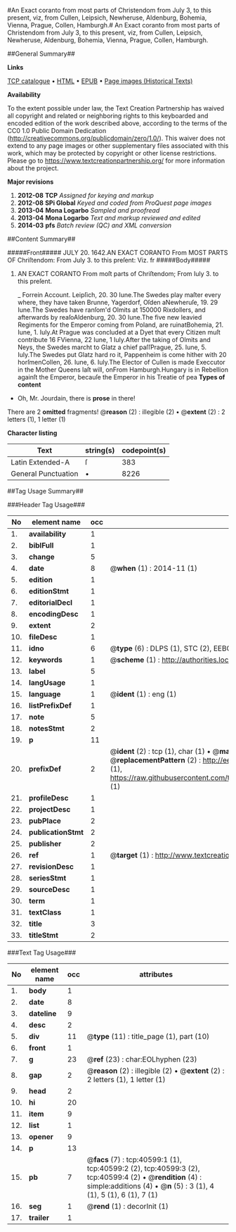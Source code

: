 #An Exact coranto from most parts of Christendom from July 3, to this present, viz, from Cullen, Leipsich, Newheruse, Aldenburg, Bohemia, Vienna, Prague, Collen, Hamburgh.#
An Exact coranto from most parts of Christendom from July 3, to this present, viz, from Cullen, Leipsich, Newheruse, Aldenburg, Bohemia, Vienna, Prague, Collen, Hamburgh.

##General Summary##

**Links**

[TCP catalogue](http://www.ota.ox.ac.uk/tcp/)  • 
[HTML](http://tei.it.ox.ac.uk/tcp/Texts-HTML/free/A38/A38912.html)  • 
[EPUB](http://tei.it.ox.ac.uk/tcp/Texts-EPUB/free/A38/A38912.epub) • 
[Page images (Historical Texts)](https://historicaltexts.jisc.ac.uk/eebo-07940765e)

**Availability**

To the extent possible under law, the Text Creation Partnership has waived all copyright and related or neighboring rights to this keyboarded and encoded edition of the work described above, according to the terms of the CC0 1.0 Public Domain Dedication (http://creativecommons.org/publicdomain/zero/1.0/). This waiver does not extend to any page images or other supplementary files associated with this work, which may be protected by copyright or other license restrictions. Please go to https://www.textcreationpartnership.org/ for more information about the project.

**Major revisions**

1. __2012-08__ __TCP__ *Assigned for keying and markup*
1. __2012-08__ __SPi Global__ *Keyed and coded from ProQuest page images*
1. __2013-04__ __Mona Logarbo__ *Sampled and proofread*
1. __2013-04__ __Mona Logarbo__ *Text and markup reviewed and edited*
1. __2014-03__ __pfs__ *Batch review (QC) and XML conversion*

##Content Summary##

#####Front#####
JULY 20. 1642.AN EXACT CORANTO From MOST PARTS OF Chriſtendom: From July 3. to this preſent: Viz. fr
#####Body#####

1. AN EXACT CORANTO From moſt parts of Chriſtendom; From Iuly 3. to this preſent.

    _ Forrein Account.
Leipſich, 20. 30 Iune.The Swedes play maſter every where, they have taken Brunne, Yagerdorf, Oſden aNewheruſe, 19. 29 Iune.The Swedes have ranſom'd Olmits at 150000 Rixdollers, and afterwards by reaſoAldenburg, 20. 30 Iune.The five new leavied Regiments for the Emperor coming from Poland, are ruinatBohemia, 21. Iune, 1. Iuly.At Prague was concluded at a Dyet that every Citizen muſt contribute 16 FVienna, 22 Iune, 1 Iuly.After the taking of Olmits and Neys, the Swedes marcht to Glatz a chief paſſPrague, 25. Iune, 5. Iuly.The Swedes put Glatz hard ro it, Pappenheim is come hither with 20 horſmenCollen, 26. Iune, 6. Iuly.The Elector of Cullen is made Execcutor in the Mother Queens laſt will, onFrom Hamburgh.Hungary is in Rebellion againſt the Emperor, becauſe the Emperor in his Treatie of pea
**Types of content**

  * Oh, Mr. Jourdain, there is **prose** in there!

There are 2 **omitted** fragments! 
 @__reason__ (2) : illegible (2)  •  @__extent__ (2) : 2 letters (1), 1 letter (1)

**Character listing**


|Text|string(s)|codepoint(s)|
|---|---|---|
|Latin Extended-A|ſ|383|
|General Punctuation|•|8226|

##Tag Usage Summary##

###Header Tag Usage###

|No|element name|occ|attributes|
|---|---|---|---|
|1.|__availability__|1||
|2.|__biblFull__|1||
|3.|__change__|5||
|4.|__date__|8| @__when__ (1) : 2014-11 (1)|
|5.|__edition__|1||
|6.|__editionStmt__|1||
|7.|__editorialDecl__|1||
|8.|__encodingDesc__|1||
|9.|__extent__|2||
|10.|__fileDesc__|1||
|11.|__idno__|6| @__type__ (6) : DLPS (1), STC (2), EEBO-CITATION (1), OCLC (1), VID (1)|
|12.|__keywords__|1| @__scheme__ (1) : http://authorities.loc.gov/ (1)|
|13.|__label__|5||
|14.|__langUsage__|1||
|15.|__language__|1| @__ident__ (1) : eng (1)|
|16.|__listPrefixDef__|1||
|17.|__note__|5||
|18.|__notesStmt__|2||
|19.|__p__|11||
|20.|__prefixDef__|2| @__ident__ (2) : tcp (1), char (1)  •  @__matchPattern__ (2) : ([0-9\-]+):([0-9IVX]+) (1), (.+) (1)  •  @__replacementPattern__ (2) : http://eebo.chadwyck.com/downloadtiff?vid=$1&page=$2 (1), https://raw.githubusercontent.com/textcreationpartnership/Texts/master/tcpchars.xml#$1 (1)|
|21.|__profileDesc__|1||
|22.|__projectDesc__|1||
|23.|__pubPlace__|2||
|24.|__publicationStmt__|2||
|25.|__publisher__|2||
|26.|__ref__|1| @__target__ (1) : http://www.textcreationpartnership.org/docs/. (1)|
|27.|__revisionDesc__|1||
|28.|__seriesStmt__|1||
|29.|__sourceDesc__|1||
|30.|__term__|1||
|31.|__textClass__|1||
|32.|__title__|3||
|33.|__titleStmt__|2||


###Text Tag Usage###

|No|element name|occ|attributes|
|---|---|---|---|
|1.|__body__|1||
|2.|__date__|8||
|3.|__dateline__|9||
|4.|__desc__|2||
|5.|__div__|11| @__type__ (11) : title_page (1), part (10)|
|6.|__front__|1||
|7.|__g__|23| @__ref__ (23) : char:EOLhyphen (23)|
|8.|__gap__|2| @__reason__ (2) : illegible (2)  •  @__extent__ (2) : 2 letters (1), 1 letter (1)|
|9.|__head__|2||
|10.|__hi__|20||
|11.|__item__|9||
|12.|__list__|1||
|13.|__opener__|9||
|14.|__p__|13||
|15.|__pb__|7| @__facs__ (7) : tcp:40599:1 (1), tcp:40599:2 (2), tcp:40599:3 (2), tcp:40599:4 (2)  •  @__rendition__ (4) : simple:additions (4)  •  @__n__ (5) : 3 (1), 4 (1), 5 (1), 6 (1), 7 (1)|
|16.|__seg__|1| @__rend__ (1) : decorInit (1)|
|17.|__trailer__|1||
